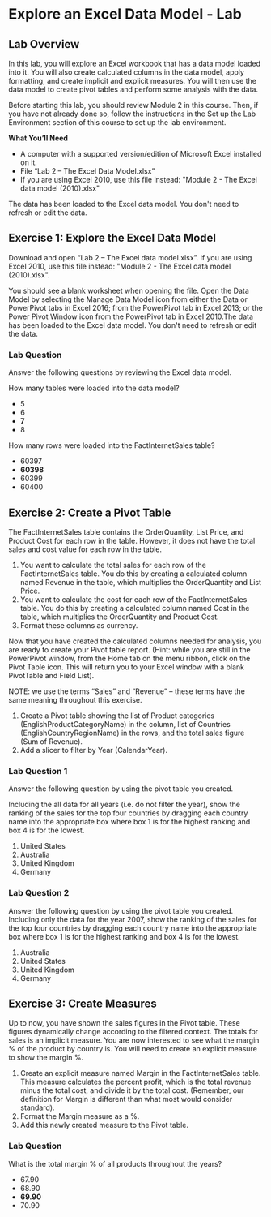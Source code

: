 # Explore an Excel Data Model - Lab

## Lab Overview

In this lab, you will explore an Excel workbook that has a data model loaded into it. You will also create calculated columns in the data model, apply formatting, and create implicit and explicit measures. You will then use the data model to create pivot tables and perform some analysis with the data.

Before starting this lab, you should review Module 2 in this course. Then, if you have not already done so, follow the instructions in the Set up the Lab Environment section of this course to set up the lab environment.

**What You’ll Need**

- A computer with a supported version/edition of Microsoft Excel installed on it. 
- File “Lab 2 – The Excel Data Model.xlsx”
- If you are using Excel 2010, use this file instead: "Module 2 - The Excel data model (2010).xlsx"

The data has been loaded to the Excel data model. You don't need to refresh or edit the data.

## Exercise 1: Explore the Excel Data Model

Download and open “Lab 2 – The Excel data model.xlsx”. If you are using Excel 2010, use this file instead: "Module 2 - The Excel data model (2010).xlsx". 

You should see a blank worksheet when opening the file. Open the Data Model by selecting the Manage Data Model icon from either the Data or PowerPivot tabs in Excel 2016; from the PowerPivot tab in Excel 2013; or the Power Pivot Window icon from the PowerPivot tab in Excel 2010.The data has been loaded to the Excel data model. You don't need to refresh or edit the data.

### Lab Question

Answer the following questions by reviewing the Excel data model.

How many tables were loaded into the data model?

- 5
- 6
- **7**
- 8

How many rows were loaded into the FactInternetSales table?

- 60397
- **60398**
- 60399
- 60400

## Exercise 2: Create a Pivot Table

The FactInternetSales table contains the OrderQuantity, List Price, and Product Cost for each row in the table. However, it does not have the total sales and cost value for each row in the table. 

1. You want to calculate the total sales for each row of the FactInternetSales table. You do this by creating a calculated column named Revenue in the table, which multiplies the OrderQuantity and List Price. 
2. You want to calculate the cost for each row of the FactInternetSales table. You do this by creating a calculated column named Cost in the table, which multiplies the OrderQuantity and Product Cost.
3. Format these columns as currency.

Now that you have created the calculated columns needed for analysis, you are ready to create your Pivot table report. (Hint: while you are still in the PowerPivot window, from the Home tab on the menu ribbon, click on the Pivot Table icon. This will return you to your Excel window with a blank PivotTable and Field List). 

NOTE: we use the terms “Sales” and “Revenue” – these terms have the same meaning throughout this exercise.

1. Create a Pivot table showing the list of Product categories (EnglishProductCategoryName) in the column, list of Countries (EnglishCountryRegionName) in the rows, and the total sales figure (Sum of Revenue). 
2. Add a slicer to filter by Year (CalendarYear).

### Lab Question 1

Answer the following question by using the pivot table you created.

Including the all data for all years (i.e. do not filter the year), show the ranking of the sales for the top four countries by dragging each country name into the appropriate box where box 1 is for the highest ranking and box 4 is for the lowest.

1. United States
2. Australia
3. United Kingdom
4. Germany

### Lab Question 2

Answer the following question by using the pivot table you created.
Including only the data for the year 2007, show the ranking of the sales for the top four countries by dragging each country name into the appropriate box where box 1 is for the highest ranking and box 4 is for the lowest.

1. Australia
2. United States
3. United Kingdom
4. Germany

## Exercise 3: Create Measures

Up to now, you have shown the sales figures in the Pivot table. These figures dynamically change according to the filtered context. The totals for sales is an implicit measure. You are now interested to see what the margin % of the product by country is. You will need to create an explicit measure to show the margin %.

1. Create an explicit measure named Margin in the FactInternetSales table. This measure calculates the percent profit, which is the total revenue minus the total cost, and divide it by the total cost. (Remember, our definition for Margin is different than what most would consider standard). 
2. Format the Margin measure as a %.
3. Add this newly created measure to the Pivot table.

### Lab Question

What is the total margin % of all products throughout the years?

- 67.90
- 68.90
- **69.90**
- 70.90
